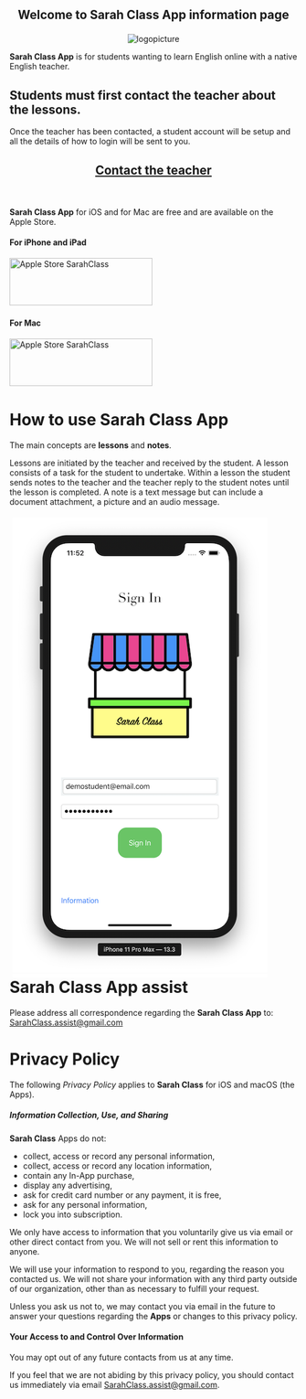 <h2 id="welcome">
<p align="center"> 
Welcome to <strong>Sarah Class App</strong> information page
</p>
</h2>

<p align="center"><img src="/SarahLessons/images/stall.png" alt="logopicture"/></p>

**Sarah Class App** is for students wanting to learn English online with a native English teacher.


## Students must first contact the teacher about the lessons.

Once the teacher has been contacted, a student account will be setup and all the details of how to login will be sent to you.

<h2 id="contact">
<p align="center"> 
<a href="mailto:ringowathelet@gmail.com?subject=New student"><u>Contact the teacher</u></a>
</p>
</h2>

 <br>


**Sarah Class App** for iOS and for Mac are free and are available on the Apple Store.

#### For iPhone and iPad
<a href="https://itunes.apple.com/us/app/pochi-presenter/id1435990047?ls=1&mt=8"><img src="/SarahLessons/images/app-store.jpg" title="Apple Store SarahClass" width="250" height="83" /></a>

#### For Mac
<a href="https://itunes.apple.com/jp/app/pochi-presenter/id1454321927?l=en&mt=12"><img src="/SarahLessons/images/app-store.jpg" title="Apple Store SarahClass" width="250" height="83" /></a>


# How to use Sarah Class App

The main concepts are **lessons** and **notes**. 

Lessons are initiated by the teacher and received by the student. A lesson consists 
of a task for the student to undertake. Within a lesson the student sends notes to the teacher 
and the teacher reply to the student notes until the lesson is completed. 
A note is a text message but can include a document attachment, a picture and an audio message.

<div style="width: 10000px; height: 800px; overflow-x:scroll; padding: 5px; display:inline-block; float:left;" >   
    <div id="slider1" class="text-center" style="width: 10000px;">
        <div class="slide-img">
            <img src="images/web/w1x.png">
        </div>
        <div class="slide-img">
            <img src="images/web/w2x.png">
        </div>
        <div class="slide-img">
            <img src="images/web/w3x.png">
        </div>
        <div class="slide-img">
            <img src="images/web/w4.png">
        </div>
    </div>
</div>


# Sarah Class App assist

Please address all correspondence regarding the **Sarah Class App** to: <SarahClass.assist@gmail.com>

# Privacy Policy
 
The following *Privacy Policy* applies to **Sarah Class** for iOS and macOS (the Apps).
 
##### Information Collection, Use, and Sharing
 
**Sarah Class** Apps do not:
 
 * collect, access or record any personal information,
 * collect, access or record any location information,
 * contain any In-App purchase,
 * display any advertising,
 * ask for credit card number or any payment, it is free, 
 * ask for any personal information,
 * lock you into subscription.
   
 We only have access to information that you voluntarily give us via email 
 or other direct contact from you. We will not sell or rent this information to anyone.
 
 We will use your information to respond to you, regarding the reason you contacted us. 
 We will not share your information with any third party outside of our organization, 
 other than as necessary to fulfill your request.
 
 Unless you ask us not to, we may contact you via email in the future to answer your 
 questions regarding the **Apps** or changes to this privacy policy.
 
#### Your Access to and Control Over Information 
 
You may opt out of any future contacts from us at any time. 
 
If you feel that we are not abiding by this privacy policy, you should contact us 
immediately via email <SarahClass.assist@gmail.com>.
 
